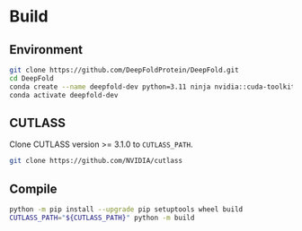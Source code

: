 # Build

## Environment

```sh
git clone https://github.com/DeepFoldProtein/DeepFold.git
cd DeepFold
conda create --name deepfold-dev python=3.11 ninja nvidia::cuda-toolkit
conda activate deepfold-dev
```

## CUTLASS

Clone CUTLASS version >= 3.1.0 to `CUTLASS_PATH`.

```sh
git clone https://github.com/NVIDIA/cutlass
```

## Compile

```sh
python -m pip install --upgrade pip setuptools wheel build
CUTLASS_PATH="${CUTLASS_PATH}" python -m build
```
